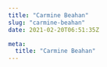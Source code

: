 ```yaml
---
title: "Carmine Beahan"
slug: "carmine-beahan"
date: 2021-02-20T06:51:35Z

meta:
  title: "Carmine Beahan"
---
```


